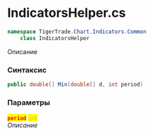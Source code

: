 
# IndicatorsHelper.cs
```csharp
namespace TigerTrade.Chart.Indicators.Common  
    class IndicatorsHelper
```

Описание

### Синтаксис
```csharp
public double[] Min(double[] d, int period)
```

### Параметры  
<mark style="color:red;">**`period`**</mark> <mark style="color: rgb(255, 166, 87);">`int`</mark>  
 *Описание*  
  

                    
                    